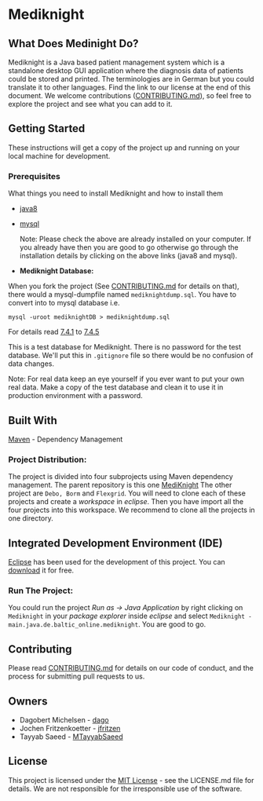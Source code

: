 # Mediknight


## What Does Medinight Do?

Mediknight is a Java based patient management system which is a standalone desktop GUI application where the diagnosis data of patients could be stored and printed. The terminologies are in German but you could translate it to other languages. Find the link to our license at the end of this document. We welcome contributions ([CONTRIBUTING.md](link)), so feel free to explore the project and see what you can add to it.



## Getting Started
These instructions will get a copy of the project up and running on your local machine for development.

### Prerequisites
What things you need to install Mediknight and how to install them


- [java8](https://www.oracle.com/technetwork/java/javase/downloads/jdk8-downloads-2133151.html)

- [mysql](https://dev.mysql.com/doc/refman/5.6/en/installing.html)

	Note: Please check the above are already installed on your computer.
    If you already have then you are good to go otherwise go through the installation details by clicking on the above links (java8 and mysql).

- **Mediknight Database:**

When you fork the project (See [CONTRIBUTING.md](link) for details on that), there would a mysql-dumpfile named `mediknightdump.sql`. 
You have to convert into to mysql database i.e. 
												
	mysql -uroot mediknightDB > mediknightdump.sql
                                                
For details read [7.4.1](https://dev.mysql.com/doc/refman/5.7/en/using-mysqldump.html) to [7.4.5](https://dev.mysql.com/doc/refman/5.7/en/mysqldump-tips.html)
    
This is a test database for Mediknight. There is no password for the test database. We'll put this in `.gitignore` file so there would be no confusion of data changes. 

Note: For real data keep an eye yourself if you ever want to put your own real data. Make a copy of the test database and clean it to use it in production environment with a password.


## Built With

[Maven](https://maven.apache.org/) - Dependency Management

### Project Distribution:
The project is divided into four subprojects using Maven dependency management. The parent repository is this one [MediKnight](link)
The other project are `Debo, Borm` and `Flexgrid`. You will need to clone each of these projects and create a *workspace* in *eclipse*. Then you have import all the four projects into this workspace. We recommend to clone all the projects in one directory. 

## Integrated Development Environment (IDE)
[Eclipse](http://www.eclipse.org/) has been used for the development of this project. You can [download](https://www.eclipse.org/downloads/) it for free.


### Run The Project:
 You could run the project *Run as -> Java Application* by right clicking on `Mediknight` in your *package explorer* inside *eclipse* and select `Mediknight - main.java.de.baltic_online.mediknight`. You are good to go.


## Contributing
Please read [CONTRIBUTING.md](link-will-be-updated-here) for details on our code of conduct, and the process for submitting pull requests to us.


## Owners
- Dagobert Michelsen - [dago](https://github.com/dago)
- Jochen Fritzenkoetter - [jfritzen](https://github.com/jfritzen)
- Tayyab Saeed - [MTayyabSaeed](https://github.com/MTayyabSaeed)

## License
This project is licensed under the [MIT License](link) - see the LICENSE.md file for details. We are not responsible for the irresponsible use of the software.

